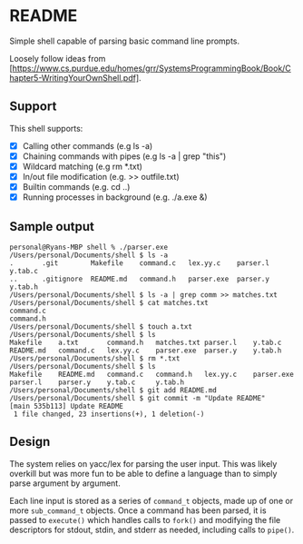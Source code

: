 # README

Simple shell capable of parsing basic command line prompts.

Loosely follow ideas from [https://www.cs.purdue.edu/homes/grr/SystemsProgrammingBook/Book/Chapter5-WritingYourOwnShell.pdf].

## Support

This shell supports:
- [x] Calling other commands (e.g ls -a)
- [x] Chaining commands with pipes (e.g ls -a | grep "this")
- [x] Wildcard matching (e.g rm *.txt)
- [x] In/out file modification (e.g. >> outfile.txt)
- [x] Builtin commands (e.g. cd ..)
- [x] Running processes in background (e.g. ./a.exe &)

## Sample output

```
personal@Ryans-MBP shell % ./parser.exe
/Users/personal/Documents/shell $ ls -a
.		.git		Makefile	command.c	lex.yy.c	parser.l	y.tab.c
..		.gitignore	README.md	command.h	parser.exe	parser.y	y.tab.h
/Users/personal/Documents/shell $ ls -a | grep comm >> matches.txt
/Users/personal/Documents/shell $ cat matches.txt
command.c
command.h
/Users/personal/Documents/shell $ touch a.txt
/Users/personal/Documents/shell $ ls
Makefile	a.txt		command.h	matches.txt	parser.l	y.tab.c
README.md	command.c	lex.yy.c	parser.exe	parser.y	y.tab.h
/Users/personal/Documents/shell $ rm *.txt
/Users/personal/Documents/shell $ ls
Makefile	README.md	command.c	command.h	lex.yy.c	parser.exe	parser.l	parser.y	y.tab.c		y.tab.h
/Users/personal/Documents/shell $ git add README.md
/Users/personal/Documents/shell $ git commit -m "Update README"
[main 535b113] Update README
 1 file changed, 23 insertions(+), 1 deletion(-)
```

## Design

The system relies on yacc/lex for parsing the user input. This was likely overkill but was more fun to be able to define a language than to simply parse argument by argument.

Each line input is stored as a series of `command_t` objects, made up of one or more `sub_command_t` objects. Once a command has been parsed, it is passed to `execute()` which handles calls to `fork()` and modifying the file descriptors for stdout, stdin, and stderr as needed, including calls to `pipe()`.
